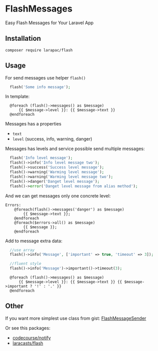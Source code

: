 # FlashMessages
Easy Flash Messages for Your Laravel App

## Installation

```
composer require larapac/flash
```

## Usage

For send messages use helper `flash()`

```php
  flash('Some info message');
```

In template:

```blade
  @foreach (flash()->messages() as $message)
      {{ $message->level }}: {{ $message->text }}
  @endforeach
```

Messages has a properties
 - `text`
 - `level` (success, info, warning, danger)
 

Messages has levels and service possible send multiple messages:

```php
  flash('Info level message');
  flash()->info('Info level message two');
  flash()->success('Success level message');
  flash()->warning('Warming level message');
  flash()->warning('Warming level message two');
  flash()->danger('Danget level message');
  flash()->error('Danget level message from alias method');
```

And we can get messages only one concrete level:

```blade
Errors:
    @foreach(flash()->messages('danger') as $message)
        {{ $message->text }};
    @endforeach
    @foreach($errors->all() as $message)
        {{ $message }};
    @endforeach
```

Add to message extra data:

```php
  //use array
  flash()->info('Message', ['important' => true, 'timeout' => 3]);

  //fluent style
  flash()->info('Message')->important()->timeout(3);
```

```blade
  @foreach (flash()->messages() as $message)
      {{ $message->level }}: {{ $message->text }} {{ $message->important ? '!' : '.' }}
  @endforeach
```

## Other
If you want more simplest use class from gist: [FlashMessageSender](https://gist.github.com/Ellrion/7ee8085b35f0de8c6d386255f9dd16bb)

Or see this packages:
- [codecourse/notify](https://github.com/codecourse/notify)
- [laracasts/flash](https://github.com/laracasts/flash)

